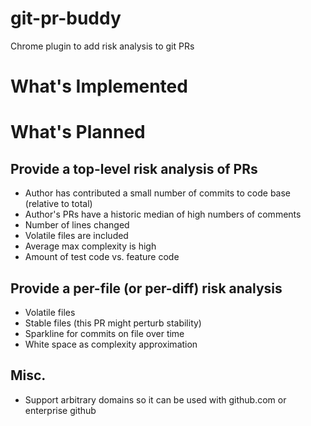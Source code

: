 # git-pr-buddy
Chrome plugin to add risk analysis to git PRs

What's Implemented
==================

What's Planned
==============

Provide a top-level risk analysis of PRs
----------------------------------------
  * Author has contributed a small number of commits to code base (relative to total)
  * Author's PRs have a historic median of high numbers of comments
  * Number of lines changed
  * Volatile files are included
  * Average max complexity is high
  * Amount of test code vs. feature code

Provide a per-file (or per-diff) risk analysis
----------------------------------------------
  * Volatile files
  * Stable files (this PR might perturb stability)
  * Sparkline for commits on file over time
  * White space as complexity approximation

Misc.
-----
  * Support arbitrary domains so it can be used with github.com or enterprise github
